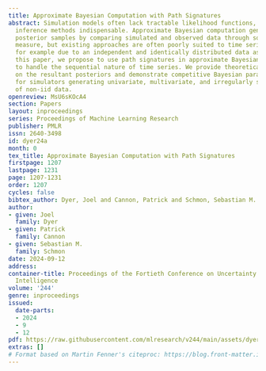 ```yaml
---
title: Approximate Bayesian Computation with Path Signatures
abstract: Simulation models often lack tractable likelihood functions, making likelihood-free
  inference methods indispensable. Approximate Bayesian computation generates likelihood-free
  posterior samples by comparing simulated and observed data through some distance
  measure, but existing approaches are often poorly suited to time series simulators,
  for example due to an independent and identically distributed data assumption. In
  this paper, we propose to use path signatures in approximate Bayesian computation
  to handle the sequential nature of time series. We provide theoretical guarantees
  on the resultant posteriors and demonstrate competitive Bayesian parameter inference
  for simulators generating univariate, multivariate, and irregularly spaced sequences
  of non-iid data.
openreview: MsU6sKOcA4
section: Papers
layout: inproceedings
series: Proceedings of Machine Learning Research
publisher: PMLR
issn: 2640-3498
id: dyer24a
month: 0
tex_title: Approximate Bayesian Computation with Path Signatures
firstpage: 1207
lastpage: 1231
page: 1207-1231
order: 1207
cycles: false
bibtex_author: Dyer, Joel and Cannon, Patrick and Schmon, Sebastian M.
author:
- given: Joel
  family: Dyer
- given: Patrick
  family: Cannon
- given: Sebastian M.
  family: Schmon
date: 2024-09-12
address:
container-title: Proceedings of the Fortieth Conference on Uncertainty in Artificial
  Intelligence
volume: '244'
genre: inproceedings
issued:
  date-parts:
  - 2024
  - 9
  - 12
pdf: https://raw.githubusercontent.com/mlresearch/v244/main/assets/dyer24a/dyer24a.pdf
extras: []
# Format based on Martin Fenner's citeproc: https://blog.front-matter.io/posts/citeproc-yaml-for-bibliographies/
---
```

